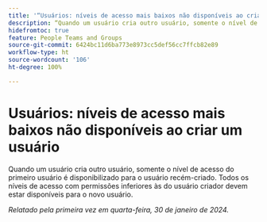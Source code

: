 ```yaml
---
title: '“Usuários: níveis de acesso mais baixos não disponíveis ao criar um usuário”'
description: “Quando um usuário cria outro usuário, somente o nível de acesso do primeiro usuário é disponibilizado para o usuário recém-criado. Todos os níveis de acesso com permissões inferiores às do usuário criador devem estar disponíveis para o novo usuário.”
hidefromtoc: true
feature: People Teams and Groups
source-git-commit: 6424bc11d6ba773e8973cc5def56cc7ffcb82e89
workflow-type: ht
source-wordcount: '106'
ht-degree: 100%

---
```



# Usuários: níveis de acesso mais baixos não disponíveis ao criar um usuário

Quando um usuário cria outro usuário, somente o nível de acesso do primeiro usuário é disponibilizado para o usuário recém-criado. Todos os níveis de acesso com permissões inferiores às do usuário criador devem estar disponíveis para o novo usuário.

_Relatado pela primeira vez em quarta-feira, 30 de janeiro de 2024._
